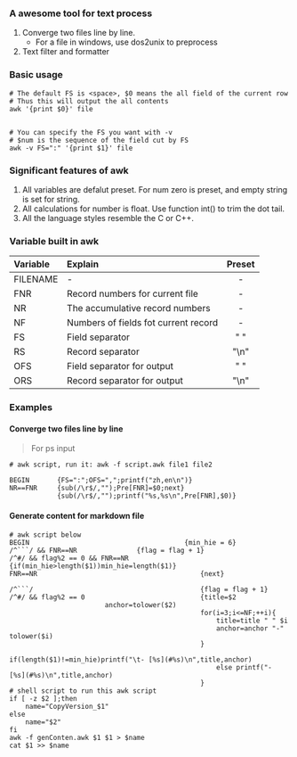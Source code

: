 ### A awesome tool for text process  
1. Converge two files line by line.  
    - For a file in windows, use dos2unix to preprocess  
2. Text filter and formatter

### Basic usage 
```shell
# The default FS is <space>, $0 means the all field of the current row
# Thus this will output the all contents
awk '{print $0}' file


# You can specify the FS you want with -v 
# $num is the sequence of the field cut by FS
awk -v FS=":" '{print $1}' file
```
### Significant features of awk  
1. All variables are defalut preset. For num zero is preset, and empty string is set for string.  
2. All calculations for number is float. Use function int() to trim the dot tail.  
3. All the language styles resemble the C or C++.  

### Variable built in awk  
|Variable|Explain|Preset|  
|:--|:--|:--:|  
|FILENAME|-|-|
|FNR|Record numbers for current file|-|  
|NR|The accumulative record numbers|-|  
|NF|Numbers of fields fot current record|-|  
|FS|Field separator|" "|  
|RS|Record separator|"\n"|  
|OFS|Field separator for output|" "|  
|ORS|Record separator for output|"\n"|  


### Examples  
#### Converge two files line by line  
> For ps input  
```shell
# awk script, run it: awk -f script.awk file1 file2

BEGIN		{FS=":";OFS=",";printf("zh,en\n")}
NR==FNR		{sub(/\r$/,"");Pre[FNR]=$0;next}
			{sub(/\r$/,"");printf("%s,%s\n",Pre[FNR],$0)}
```

#### Generate content for markdown file  
```shell
# awk script below
BEGIN		                                {min_hie = 6}
/^```/ && FNR==NR				{flag = flag + 1}
/^#/ && flag%2 == 0 && FNR==NR	                {if(min_hie>length($1))min_hie=length($1)}
FNR==NR	                                        {next}

/^```/                                          {flag = flag + 1}
/^#/ && flag%2 == 0                             {title=$2
						anchor=tolower($2)
                                                for(i=3;i<=NF;++i){
                                                    title=title " " $i
                                                    anchor=anchor "-" tolower($i)
                                                }
                                                if(length($1)!=min_hie)printf("\t- [%s](#%s)\n",title,anchor)
                                                    else printf("- [%s](#%s)\n",title,anchor)
                                                }
# shell script to run this awk script
if [ -z $2 ];then
	name="CopyVersion_$1"
else
	name="$2"
fi
awk -f genConten.awk $1 $1 > $name
cat $1 >> $name
```




